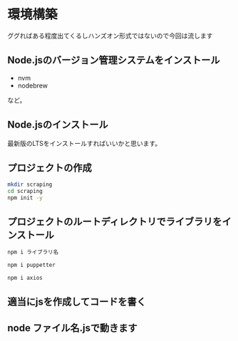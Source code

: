 # 環境構築

ググればある程度出てくるしハンズオン形式ではないので今回は流します

## Node.jsのバージョン管理システムをインストール

- nvm
- nodebrew

など。

## Node.jsのインストール

最新版のLTSをインストールすればいいかと思います。

## プロジェクトの作成

```zsh
mkdir scraping
cd scraping
npm init -y
```

## プロジェクトのルートディレクトリでライブラリをインストール

```zsh
npm i ライブラリ名
```

```zsh
npm i puppetter
```

```zsh
npm i axios
```

## 適当にjsを作成してコードを書く

## node ファイル名.jsで動きます